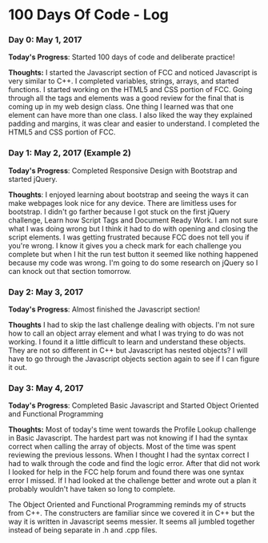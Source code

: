 # 100 Days Of Code - Log

### Day 0: May 1, 2017

**Today's Progress**: Started 100 days of code and deliberate practice!

**Thoughts:** I started the Javascript section of FCC and noticed Javascript is very similar to C++. I completed variables, strings, arrays, and started functions.
I started working on the HTML5 and CSS portion of FCC. Going through all the tags and elements was a good review for the final that is coming up in my web design class. One thing I learned was that one element can have more than one class. I also liked the way they explained padding and margins, it was clear and easier to understand. I completed the HTML5 and CSS portion of FCC. 


### Day 1: May 2, 2017 (Example 2)

**Today's Progress**: Completed Responsive Design with Bootstrap and started jQuery.

**Thoughts**: I enjoyed learning about bootstrap and seeing the ways it can make webpages look nice for any device. There are limitless uses for bootstrap. I didn't go farther because I got stuck on the first jQuery challenge, Learn how Script Tags and Document Ready Work. I am not sure what I was doing wrong but I think it had to do with opening and closing the script elements. I was getting frustrated because FCC does not tell you if you're wrong. I know it gives you a check mark for each challenge you complete but when I hit the run test button it seemed like nothing happened because my code was wrong. I'm going to do some research on jQuery so I can knock out that section tomorrow.  



### Day 2: May 3, 2017

**Today's Progress**: Almost finished the Javascript section!

**Thoughts** I had to skip the last challenge dealing with objects. I'm not sure how to call an object array element and what I was trying to do was not working. I found it a little difficult to learn and understand these objects. They are not so different in C++ but Javascript has nested objects? I will have to go through the Javascript objects section again to see if I can figure it out. 



### Day 3: May 4, 2017

**Today's Progress**: Completed Basic Javascript and Started Object Oriented and Functional Programming

**Thoughts:** Most of today's time went towards the Profile Lookup challenge in Basic Javascript. The hardest part was not knowing if I had the syntax correct when calling the array of objects. Most of the time was spent reviewing the previous lessons. When I thought I had the syntax correct I had to walk through the code and find the logic error. After that did not work I looked for help in the FCC help forum and found there was one syntax error I missed. If I had looked at the challenge better and wrote out a plan it probably wouldn't have taken so long to complete. 

The Object Oriented and Functional Programming reminds my of structs from C++. The constructers are familiar since we covered it in C++ but the way it is written in Javascript seems messier. It seems all jumbled together instead of being separate in .h and .cpp files.
